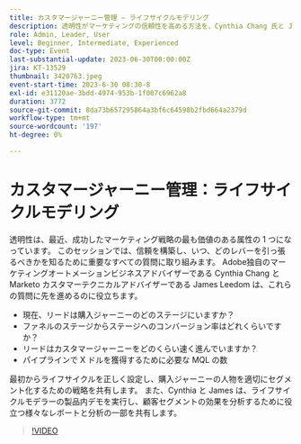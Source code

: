 ```yaml
---
title: カスタマージャーニー管理 – ライフサイクルモデリング
description: 透明性がマーケティングの信頼性を高める方法を、Cynthia Chang 氏と James Leedom 氏が共に、ライフサイクル設定、ジャーニーのセグメント化、Marketo Engageのライフサイクルモデラー、レポート、分析の各ツールに関する戦略を説明します。
role: Admin, Leader, User
level: Beginner, Intermediate, Experienced
doc-type: Event
last-substantial-update: 2023-06-30T00:00:00Z
jira: KT-13529
thumbnail: 3420763.jpeg
event-start-time: 2023-6-30 08:30-8
exl-id: e31120ae-3bdd-4974-953b-1f007c6962a8
duration: 3772
source-git-commit: 8da73b657295864a3bf6c64598b2fbd664a2379d
workflow-type: tm+mt
source-wordcount: '197'
ht-degree: 0%

---
```


# カスタマージャーニー管理：ライフサイクルモデリング

透明性は、最近、成功したマーケティング戦略の最も価値のある属性の 1 つになっています。 このセッションでは、信頼を構築し、いつ、どのレバーを引っ張るべきかを知るために重要なすべての質問に取り組みます。 Adobe独自のマーケティングオートメーションビジネスアドバイザーである Cynthia Chang とMarketo カスタマーテクニカルアドバイザーである James Leedom は、これらの質問に先を進めるのに役立ちます。

* 現在、リードは購入ジャーニーのどのステージにいますか？
* ファネルのステージからステージへのコンバージョン率はどれくらいですか？
* リードはカスタマージャーニーをどのくらい速く進んでいますか？
* パイプラインで X ドルを獲得するために必要な MQL の数

最初からライフサイクルを正しく設定し、購入ジャーニーの人物を適切にセグメント化するための戦略を共有します。 また、Cynthia と James は、ライフサイクルモデラーの製品内デモを実行し、顧客セグメントの効果を分析するために役立つ様々なレポートと分析の一部を共有します。

>[!VIDEO](https://video.tv.adobe.com/v/3420763/?learn=on)
